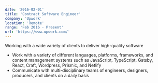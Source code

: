 ```yaml
---
date: '2016-02-01'
title: 'Contract Software Engineer'
company: 'Upwork'
location: 'Remote'
range: 'Feb 2016 - Present'
url: 'https://www.upwork.com/'
---
```


Working with a wide variety of clients to deliver high-quality software
- Work with a variety of different languages, platforms, frameworks, and content management systems such as JavaScript, TypeScript, Gatsby, React, Craft, Wordpress, Prismic, and Netlify
- Communicate with multi-disciplinary teams of engineers, designers, producers, and clients on a daily basis
